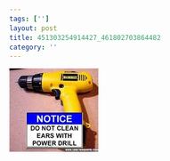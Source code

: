 ```yaml
---
tags: ['']
layout: post
title: 451303254914427_461802703864482
category: ''
---
```

![451303254914427_461802703864482](/uploads/2012-9-25-451303254914427_461802703864482.jpg)
